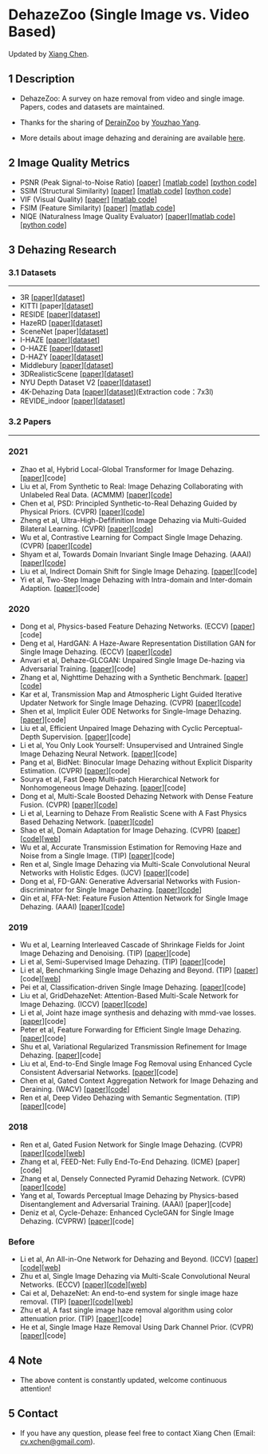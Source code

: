 # DehazeZoo (Single Image vs. Video Based)
Updated by [Xiang Chen](https://cxtalk.github.io/).

## 1 Description
   * DehazeZoo: A survey on haze removal from video and single image. Papers, codes and datasets are maintained.

   * Thanks for the sharing of [DerainZoo](https://github.com/nnUyi/DerainZoo) by [Youzhao Yang](https://github.com/nnuyi).
   
   * More details about image dehazing and deraining are available [here](https://zhuanlan.zhihu.com/dehaze-derain).

## 2 Image Quality Metrics
* PSNR (Peak Signal-to-Noise Ratio) [[paper]](https://ieeexplore.ieee.org/stamp/stamp.jsp?tp=&arnumber=4550695) [[matlab code]](https://www.mathworks.com/help/images/ref/psnr.html) [[python code]](https://github.com/aizvorski/video-quality)
* SSIM (Structural Similarity) [[paper]](https://ieeexplore.ieee.org/stamp/stamp.jsp?tp=&arnumber=1284395) [[matlab code]](http://www.cns.nyu.edu/~lcv/ssim/ssim_index.m) [[python code]](https://github.com/aizvorski/video-quality/blob/master/ssim.py)
* VIF (Visual Quality) [[paper]](https://ieeexplore.ieee.org/stamp/stamp.jsp?tp=&arnumber=1576816) [[matlab code]](http://sse.tongji.edu.cn/linzhang/IQA/Evalution_VIF/eva-VIF.htm)
* FSIM (Feature Similarity) [[paper]](https://ieeexplore.ieee.org/stamp/stamp.jsp?tp=&arnumber=5705575) [[matlab code]](http://sse.tongji.edu.cn/linzhang/IQA/FSIM/FSIM.htm)
* NIQE (Naturalness Image Quality Evaluator) [[paper]](http://live.ece.utexas.edu/research/Quality/niqe_spl.pdf)[[matlab code]](http://live.ece.utexas.edu/research/Quality/index_algorithms.htm)[[python code]](https://github.com/aizvorski/video-quality/blob/master/niqe.py)

## 3 Dehazing Research
### 3.1 Datasets
------------
* 3R [[paper](https://arxiv.org/abs/2008.03864)][[dataset](https://github.com/chaimi2013/3R)]
* KITTI [paper][[dataset](http://www.cvlibs.net/datasets/kitti/eval_depth_all.php)]
* RESIDE [[paper](https://arxiv.org/pdf/1712.04143.pdf)][[dataset](https://sites.google.com/view/reside-dehaze-datasets)]
* HazeRD [[paper](http://www.ece.rochester.edu/~gsharma/papers/Zhang_ICIP2017_HazeRD.pdf)][[dataset](https://labsites.rochester.edu/gsharma/research/computer-vision/hazerd/)]
* SceneNet [paper][[dataset](https://robotvault.bitbucket.io/scenenet-rgbd.html)]
* I-HAZE [[paper](https://data.vision.ee.ethz.ch/cvl/ntire18//o-haze/O-HAZE.pdf)][[dataset](http://www.vision.ee.ethz.ch/ntire18/i-haze/)]
* O-HAZE [[paper](https://data.vision.ee.ethz.ch/cvl/ntire18//o-haze/O-HAZE.pdf)][[dataset](http://www.vision.ee.ethz.ch/ntire18/o-haze/)]
* D-HAZY [[paper](http://www.meo.etc.upt.ro/AncutiProjectPages/D_Hazzy_ICIP2016/D_HAZY_ICIP2016.pdf)][[dataset](https://www.researchgate.net/publication/307516141_D-HAZY_A_dataset_to_evaluate_quantitatively_dehazing_algorithms)]
* Middlebury [[paper](http://www.cs.middlebury.edu/~schar/papers/datasets-gcpr2014.pdf)][[dataset](http://vision.middlebury.edu/stereo/data/scenes2014/)]
* 3DRealisticScene [[paper](https://arxiv.org/abs/2004.08554)][[dataset](https://github.com/liruoteng/3DRealisticSceneDehaze)]
* NYU Depth Dataset V2 [[paper](https://cs.nyu.edu/~silberman/papers/indoor_seg_support.pdf)][[dataset](https://cs.nyu.edu/~silberman/datasets/nyu_depth_v2.html)]
* 4K-Dehazing Data [[paper](https://openaccess.thecvf.com/content/CVPR2021/papers/Zheng_Ultra-High-Definition_Image_Dehazing_via_Multi-Guided_Bilateral_Learning_CVPR_2021_paper.pdf)][[dataset](https://pan.baidu.com/s/1kx1oas4HMDIDUzmYN6Cwuw)](Extraction code：7x3l)
* REVIDE_indoor [[paper](https://openaccess.thecvf.com/content/CVPR2021/papers/Zhang_Learning_To_Restore_Hazy_Video_A_New_Real-World_Dataset_and_CVPR_2021_paper.pdf)][[dataset](https://drive.google.com/file/d/1MYaVMUtcfqXeZpnbsfoJ2JBcpZUUlXGg/view)]

### 3.2 Papers
--------------
### 2021
* Zhao et al, Hybrid Local-Global Transformer for Image Dehazing. [[paper](https://arxiv.org/abs/2109.07100)][code]
* Liu et al, From Synthetic to Real: Image Dehazing Collaborating with Unlabeled Real Data. (ACMMM) [[paper](https://arxiv.org/pdf/2108.02934.pdf)][[code](https://github.com/liuye123321/DMT-Net)]
* Chen et al, PSD: Principled Synthetic-to-Real Dehazing Guided by Physical Priors. (CVPR) [[paper](https://openaccess.thecvf.com/content/CVPR2021/papers/Chen_PSD_Principled_Synthetic-to-Real_Dehazing_Guided_by_Physical_Priors_CVPR_2021_paper.pdf)][[code](https://github.com/zychen-ustc/PSD-Principled-Synthetic-to-Real-Dehazing-Guided-by-Physical-Priors)]
* Zheng et al, Ultra-High-Defifinition Image Dehazing via Multi-Guided Bilateral Learning. (CVPR) [[paper](https://openaccess.thecvf.com/content/CVPR2021/papers/Zheng_Ultra-High-Definition_Image_Dehazing_via_Multi-Guided_Bilateral_Learning_CVPR_2021_paper.pdf)][[code](https://github.com/zzr-idam/4KDehazing)]
* Wu et al, Contrastive Learning for Compact Single Image Dehazing. (CVPR) [[paper](https://arxiv.org/pdf/2104.09367.pdf)][[code](https://github.com/GlassyWu/AECR-Net)]
* Shyam et al, Towards Domain Invariant Single Image Dehazing. (AAAI) [[paper](https://arxiv.org/abs/2101.10449)][[code](https://github.com/PS06/DIDH)]
* Liu et al, Indirect Domain Shift for Single Image Dehazing. [[paper](https://arxiv.org/abs/2102.03268v1)][code]
* Yi et al, Two-Step Image Dehazing with Intra-domain and Inter-domain Adaption. [[paper](https://arxiv.org/pdf/2102.03501.pdf)][code]

### 2020
* Dong et al, Physics-based Feature Dehazing Networks. (ECCV) [[paper](https://www.ecva.net/papers/eccv_2020/papers_ECCV/papers/123750188.pdf)][code]
* Deng et al, HardGAN: A Haze-Aware Representation Distillation GAN for Single Image Dehazing. (ECCV) [[paper](https://www.ecva.net/papers/eccv_2020/papers_ECCV/papers/123510715.pdf)][[code](https://github.com/huangzilingcv/HardGAN)]
* Anvari et al, Dehaze-GLCGAN: Unpaired Single Image De-hazing via Adversarial Training. [[paper](http://xxx.itp.ac.cn/abs/2008.06632)][code]
* Zhang et al, Nighttime Dehazing with a Synthetic Benchmark. [[paper](https://arxiv.org/abs/2008.03864)][[code](https://github.com/chaimi2013/3R)]
* Kar et al, Transmission Map and Atmospheric Light Guided Iterative Updater Network for Single Image Dehazing. (CVPR) [[paper](http://xxx.itp.ac.cn/abs/2008.01701)][[code](https://github.com/aupendu/iterative-dehaze)]
* Shen et al, Implicit Euler ODE Networks for Single-Image Dehazing. [[paper](https://arxiv.org/abs/2007.06443)][code]
* Liu et al, Efficient Unpaired Image Dehazing with Cyclic Perceptual-Depth Supervision. [[paper](https://arxiv.org/abs/2007.05220)][code]
* Li et al, You Only Look Yourself: Unsupervised and Untrained Single Image Dehazing Neural Network. [[paper](https://arxiv.org/abs/2006.16829)][code]
* Pang et al, BidNet: Binocular Image Dehazing without Explicit Disparity Estimation. (CVPR) [[paper](http://openaccess.thecvf.com/content_CVPR_2020/papers/Pang_BidNet_Binocular_Image_Dehazing_Without_Explicit_Disparity_Estimation_CVPR_2020_paper.pdf)][code]
* Sourya et al, Fast Deep Multi-patch Hierarchical Network for Nonhomogeneous Image Dehazing. [[paper](https://arxiv.org/abs/2005.05999)][code]
* Dong et al, Multi-Scale Boosted Dehazing Network with Dense Feature Fusion. (CVPR) [[paper](https://arxiv.org/abs/2004.13388)][[code](https://github.com/BookerDeWitt/MSBDN-DFF)]
* Li et al, Learning to Dehaze From Realistic Scene with A Fast Physics Based Dehazing Network. [[paper](https://arxiv.org/abs/2004.08554)][[code](https://github.com/liruoteng/3DRealisticSceneDehaze)]
* Shao et al, Domain Adaptation for Image Dehazing. (CVPR) [[paper](https://arxiv.org/abs/2005.04668)][[code](https://github.com/HUSTSYJ/DA_dahazing)][[web](https://sites.google.com/site/renwenqi888)]
* Wu et al, Accurate Transmission Estimation for Removing Haze and Noise from a Single Image. (TIP) [[paper](https://ieeexplore.ieee.org/document/8891906)][code]
* Ren et al, Single Image Dehazing via Multi-Scale Convolutional Neural Networks with Holistic Edges. (IJCV) [[paper](https://link.springer.com/article/10.1007%2Fs11263-019-01235-8)][code]
* Dong et al, FD-GAN: Generative Adversarial Networks with Fusion-discriminator for Single Image Dehazing. [[paper](https://arxiv.org/abs/2001.06968)][[code](https://github.com/WeilanAnnn/FD-GAN)]
* Qin et al, FFA-Net: Feature Fusion Attention Network for Single Image Dehazing. (AAAI) [[paper](https://arxiv.org/abs/1911.07559)][[code](https://github.com/zhilin007/FFA-Net)]

### 2019
* Wu et al, Learning Interleaved Cascade of Shrinkage Fields for Joint Image Dehazing and Denoising. (TIP) [[paper](https://ieeexplore.ieee.org/document/8852852)][code]
* Li et al, Semi-Supervised Image Dehazing. (TIP) [[paper](https://ieeexplore.ieee.org/abstract/document/8902220/)][code]
* Li et al, Benchmarking Single Image Dehazing and Beyond. (TIP) [[paper](https://arxiv.org/abs/1712.04143)][code][[web](https://sites.google.com/site/boyilics/website-builder/reside)]
* Pei et al, Classification-driven Single Image Dehazing. [[paper](https://arxiv.org/abs/1911.09389)][code]
* Liu et al, GridDehazeNet: Attention-Based Multi-Scale Network for Image Dehazing. (ICCV) [[paper](https://arxiv.org/abs/1908.03245)][[code](https://github.com/proteus1991/GridDehazeNet)]
* Li et al, Joint haze image synthesis and dehazing with mmd-vae losses. [[paper](https://arxiv.org/abs/1905.05947)][code]
* Peter et al, Feature Forwarding for Efficient Single Image Dehazing. [[paper](https://arxiv.org/abs/1904.09059)][code]
* Shu et al, Variational Regularized Transmission Refinement for Image Dehazing. [[paper](https://arxiv.org/abs/1902.07069)][code]
* Liu et al, End-to-End Single Image Fog Removal using Enhanced Cycle Consistent Adversarial Networks. [[paper](https://arxiv.org/abs/1902.01374)][code]
* Chen et al, Gated Context Aggregation Network for Image Dehazing and Deraining. (WACV) [[paper](https://arxiv.org/abs/1811.08747)][[code](https://github.com/cddlyf/GCANet)]
* Ren et al, Deep Video Dehazing with Semantic Segmentation. (TIP) [[paper](https://ieeexplore.ieee.org/document/8492451)][code]

### 2018
* Ren et al, Gated Fusion Network for Single Image Dehazing. (CVPR) [[paper](https://arxiv.org/abs/1804.00213)][[code](https://github.com/rwenqi/GFN-dehazing)][[web](https://sites.google.com/site/renwenqi888/research/dehazing/gfn)]
* Zhang et al, FEED-Net: Fully End-To-End Dehazing. (ICME) [paper][code]
* Zhang et al, Densely Connected Pyramid Dehazing Network. (CVPR) [[paper](https://arxiv.org/abs/1803.08396)][[code](https://github.com/hezhangsprinter/DCPDN)]
* Yang et al, Towards Perceptual Image Dehazing by Physics-based Disentanglement and Adversarial Training. (AAAI) [paper][code]
* Deniz et al, Cycle-Dehaze: Enhanced CycleGAN for Single Image Dehazing. (CVPRW) [[paper](https://arxiv.org/abs/1805.05308v1)][code]

### Before
* Li et al, An All-in-One Network for Dehazing and Beyond. (ICCV) [[paper](https://arxiv.org/pdf/1707.06543.pdf)][[code](https://github.com/MayankSingal/PyTorch-Image-Dehazing)][[web](https://sites.google.com/site/boyilics/website-builder/project-page)]
* Zhu et al, Single Image Dehazing via Multi-Scale Convolutional Neural Networks. (ECCV) [[paper](https://drive.google.com/open?id=0B7PPbXPJRQp3TUJ0VjFaU1pIa28)][[code](https://sites.google.com/site/renwenqi888/research/dehazing/mscnndehazing/MSCNN_dehazing.zip?attredirects=0&d=1)][[web](https://sites.google.com/site/renwenqi888/research/dehazing/mscnndehazing)]
* Cai et al, DehazeNet: An end-to-end system for single image haze removal. (TIP) [[paper](http://caibolun.github.io/papers/DehazeNet.pdf)][[code](https://github.com/caibolun/DehazeNet)][[web](http://caibolun.github.io/DehazeNet/)]
* Zhu et al, A fast single image haze removal algorithm using color attenuation prior. (TIP) [[paper](https://ieeexplore.ieee.org/document/7128396)][code]
* He et al, Single Image Haze Removal Using Dark Channel Prior. (CVPR) [[paper](http://www.jiansun.org/papers/Dehaze_CVPR2009.pdf)][code]

## 4 Note
* The above content is constantly updated, welcome continuous attention!

## 5 Contact
* If you have any question, please feel free to contact Xiang Chen (Email: cv.xchen@gmail.com).
